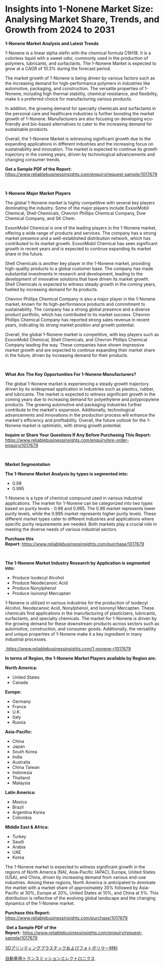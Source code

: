 <p><h1>Insights into 1-Nonene Market Size: Analysing Market Share, Trends, and Growth from 2024 to 2031</h1></p><p><strong>1-Nonene Market Analysis and Latest Trends</strong></p>
<p><p>1-Nonene is a linear alpha olefin with the chemical formula C9H18. It is a colorless liquid with a sweet odor, commonly used in the production of polymers, lubricants, and surfactants. The 1-Nonene Market is expected to grow at a CAGR of 10.3% during the forecast period.</p><p>The market growth of 1-Nonene is being driven by various factors such as the increasing demand for high-performance polymers in industries like automotive, packaging, and construction. The versatile properties of 1-Nonene, including high thermal stability, chemical resistance, and flexibility, make it a preferred choice for manufacturing various products.</p><p>In addition, the growing demand for specialty chemicals and surfactants in the personal care and healthcare industries is further boosting the market growth of 1-Nonene. Manufacturers are also focusing on developing eco-friendly and bio-based alternatives to cater to the increasing demand for sustainable products.</p><p>Overall, the 1-Nonene Market is witnessing significant growth due to the expanding applications in different industries and the increasing focus on sustainability and innovation. The market is expected to continue its growth trajectory in the coming years, driven by technological advancements and changing consumer trends.</p></p>
<p><strong>Get a Sample PDF of the Report:&nbsp;</strong> <a href="https://www.reliablebusinessinsights.com/enquiry/request-sample/1017679">https://www.reliablebusinessinsights.com/enquiry/request-sample/1017679</a></p>
<p>&nbsp;</p>
<p><strong>1-Nonene Major Market Players</strong></p>
<p><p>The global 1-Nonene market is highly competitive with several key players dominating the industry. Some of the major players include ExxonMobil Chemical, Shell Chemicals, Chevron Phillips Chemical Company, Dow Chemical Company, and SK Chem.</p><p>ExxonMobil Chemical is one of the leading players in the 1-Nonene market, offering a wide range of products and services. The company has a strong market presence and a well-established distribution network, which has contributed to its market growth. ExxonMobil Chemical has seen significant growth in recent years and is expected to continue expanding its market share in the future.</p><p>Shell Chemicals is another key player in the 1-Nonene market, providing high-quality products to a global customer base. The company has made substantial investments in research and development, leading to the development of innovative solutions that have driven its market growth. Shell Chemicals is expected to witness steady growth in the coming years, fuelled by increasing demand for its products.</p><p>Chevron Phillips Chemical Company is also a major player in the 1-Nonene market, known for its high-performance products and commitment to sustainability. The company has a strong global presence and a diverse product portfolio, which has contributed to its market success. Chevron Phillips Chemical Company has reported strong sales revenue in recent years, indicating its strong market position and growth potential.</p><p>Overall, the global 1-Nonene market is competitive, with key players such as ExxonMobil Chemical, Shell Chemicals, and Chevron Phillips Chemical Company leading the way. These companies have shown impressive market growth and are expected to continue expanding their market share in the future, driven by increasing demand for their products.</p></p>
<p>&nbsp;</p>
<p><strong>What Are The Key Opportunities For 1-Nonene Manufacturers?</strong></p>
<p><p>The global 1-Nonene market is experiencing a steady growth trajectory driven by its widespread application in industries such as plastics, rubber, and lubricants. The market is expected to witness significant growth in the coming years due to increasing demand for polyethylene and polypropylene products. The growing automotive and packaging industries further contribute to the market's expansion. Additionally, technological advancements and innovations in the production process will enhance the market's efficiency and profitability. Overall, the future outlook for the 1-Nonene market is optimistic, with strong growth potential.</p></p>
<p><strong>Inquire or Share Your Questions If Any Before Purchasing This Report:</strong> <a href="https://www.reliablebusinessinsights.com/enquiry/pre-order-enquiry/1017679">https://www.reliablebusinessinsights.com/enquiry/pre-order-enquiry/1017679</a></p>
<p>&nbsp;</p>
<p><strong>Market Segmentation</strong></p>
<p><strong>The 1-Nonene Market Analysis by types is segmented into:</strong></p>
<p><ul><li>0.98</li><li>0.995</li></ul></p>
<p><p>1-Nonene is a type of chemical compound used in various industrial applications. The market for 1-Nonene can be categorized into two types based on purity levels - 0.98 and 0.995. The 0.98 market represents lower purity levels, while the 0.995 market represents higher purity levels. These different market types cater to different industries and applications where specific purity requirements are needed. Both markets play a crucial role in meeting the diverse needs of various industrial sectors.</p></p>
<p><strong>Purchase this Report:&nbsp;</strong><a href="https://www.reliablebusinessinsights.com/purchase/1017679">https://www.reliablebusinessinsights.com/purchase/1017679</a></p>
<p>&nbsp;</p>
<p><strong>The 1-Nonene Market Industry Research by Application is segmented into:</strong></p>
<p><ul><li>Produce Isodecyl Alcohol</li><li>Produce Neodecanoic Acid</li><li>Produce Nonylphenol</li><li>Produce Isononyl Mercaptan</li></ul></p>
<p><p>1-Nonene is utilized in various industries for the production of Isodecyl Alcohol, Neodecanoic Acid, Nonylphenol, and Isononyl Mercaptan. These chemicals find applications in the manufacturing of plasticizers, lubricants, surfactants, and specialty chemicals. The market for 1-Nonene is driven by the growing demand for these downstream products across sectors such as automotive, construction, and consumer goods. Additionally, the versatility and unique properties of 1-Nonene make it a key ingredient in many industrial processes.</p></p>
<p><a href="https://www.reliablebusinessinsights.com/1-nonene-r1017679">&nbsp;https://www.reliablebusinessinsights.com/1-nonene-r1017679</a></p>
<p><strong>In terms of Region, the 1-Nonene Market Players available by Region are:</strong></p>
<p>
    <p> <strong> North America: </strong>
        <ul>
            <li>United States</li>
            <li>Canada</li>
        </ul>
        </p> 
    <p> <strong> Europe: </strong>
        <ul>
            <li>Germany</li>
            <li>France</li>
            <li>U.K.</li>
            <li>Italy</li>
            <li>Russia</li>
        </ul>
        </p> 
    <p> <strong> Asia-Pacific: </strong>
        <ul>
            <li>China</li>
            <li>Japan</li>
            <li>South Korea</li>
            <li>India</li>
            <li>Australia</li>
            <li>China Taiwan</li>
            <li>Indonesia</li>
            <li>Thailand</li>
            <li>Malaysia</li>
        </ul>
        </p> 
    <p> <strong> Latin America: </strong>
        <ul>
            <li>Mexico</li>
            <li>Brazil</li>
            <li>Argentina Korea</li>
            <li>Colombia</li>
        </ul>
        </p> 
    <p> <strong> Middle East & Africa: </strong>
        <ul>
            <li>Turkey</li>
            <li>Saudi</li>
            <li>Arabia</li>
            <li>UAE</li>
            <li>Korea</li>
        </ul>
    </p>
    </p>
<p><p>The 1-Nonene market is expected to witness significant growth in the regions of North America (NA), Asia-Pacific (APAC), Europe, United States (USA), and China, driven by increasing demand from various end-use industries. Among these regions, North America is anticipated to dominate the market with a market share of approximately 35% followed by Asia-Pacific at 30%, Europe at 20%, United States at 10%, and China at 5%. This distribution is reflective of the evolving global landscape and the changing dynamics of the 1-Nonene market.</p></p>
<p><strong>Purchase this Report: </strong><a href="https://www.reliablebusinessinsights.com/purchase/1017679">https://www.reliablebusinessinsights.com/purchase/1017679</a></p>
<p>&nbsp;<strong>Get a Sample PDF of the Report:&nbsp;&nbsp;</strong><a href="https://www.reliablebusinessinsights.com/enquiry/request-sample/1017679">https://www.reliablebusinessinsights.com/enquiry/request-sample/1017679</a></p>
<p><strong></strong></p>
<p><p><a href="https://github.com/deonnorth8/Market-Research-Report-List-1/blob/main/283666987462.md">3Dプリンティングプラスチックおよびフォトポリマー材料</a></p><p><a href="https://github.com/LizaHeller2023/Market-Research-Report-List-1/blob/main/473127187463.md">自動車用トランスミッションエレクトロニクス</a></p></p>